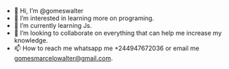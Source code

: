- 👋 Hi, I’m @gomeswalter
- 👀 I’m interested in learning more on programing.
- 🌱 I’m currently learning Js.
- 💞️ I’m looking to collaborate on everything that can help me increase my knowledge.
- 📫 How to reach me whatsapp me +244947672036 or email me gomesmarcelowalter@gmail.com.

<!---
gomeswalter/gomeswalter is a ✨ special ✨ repository because its `README.md` (this file) appears on your GitHub profile.
You can click the Preview link to take a look at your changes.
--->
